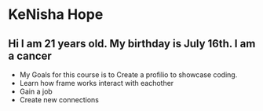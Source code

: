 # KeNisha Hope
## Hi I am 21 years old. My birthday is July 16th. I am a cancer
* My Goals for this course is to Create a profilio to showcase coding.
* Learn how frame works interact with eachother
* Gain a job
* Create new connections
